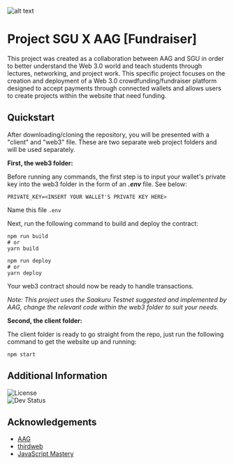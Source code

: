 ![alt text](http://url/to/img.png)

# Project SGU X AAG [Fundraiser]

This project was created as a collaboration between AAG and SGU in order to better understand the Web 3.0 world and teach students through lectures, networking, and project work. This specific project focuses on the creation and deployment of a Web 3.0 crowdfunding/fundraiser platform designed to accept payments through connected wallets and allows users to create projects within the website that need funding.

## Quickstart

After downloading/cloning the repository, you will be presented with a "client" and "web3" file. These are two separate web project folders and will be used separately.

**First, the web3 folder:**

Before running any commands, the first step is to input your wallet's private key into the web3 folder in the form of an ***.env*** file. See below:

```env
PRIVATE_KEY=<INSERT YOUR WALLET'S PRIVATE KEY HERE>
```
Name this file `.env`

Next, run the following command to build and deploy the contract:
```shell
npm run build
# or
yarn build

npm run deploy
# or
yarn deploy
```
Your web3 contract should now be ready to handle transactions.

*Note: This project uses the Saakuru Testnet suggested and implemented by AAG, change the relevant code within the web3 folder to suit your needs.*

**Second, the client folder:**

The client folder is ready to go straight from the repo, just run the following command to get the website up and running:

```shell
npm start
```


## Additional Information

![License](https://img.shields.io/badge/License-Unlicensed-black.svg)  
![Dev Status](https://img.shields.io/badge/Development-InProgress-blue.svg)  



## Acknowledgements

 - [AAG](https://aag.ventures/)
 - [thirdweb](https://thirdweb.com/)
 - [JavaScript Mastery](https://www.youtube.com/@javascriptmastery)

